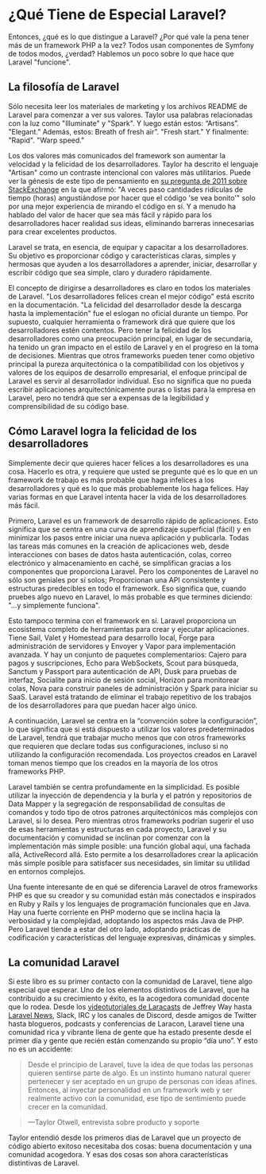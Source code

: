 # ¿Qué Tiene de Especial Laravel?

Entonces, ¿qué es lo que distingue a Laravel? ¿Por qué vale la pena tener más de un framework PHP a la vez? Todos usan componentes de Symfony de todos modos, ¿verdad? Hablemos un poco sobre lo que hace que Laravel "funcione".


## La filosofía de Laravel

Sólo necesita leer los materiales de marketing y los archivos README de Laravel para comenzar a ver sus valores. Taylor usa palabras relacionadas con la luz como "Illuminate" y "Spark". Y luego están estos: “Artisans”. "Elegant." Además, estos: Breath of fresh air”. "Fresh start." Y finalmente: "Rapid". "Warp speed."

Los dos valores más comunicados del framework son aumentar la velocidad y la felicidad de los desarrolladores. Taylor ha descrito el lenguaje "Artisan" como un contraste intencional con valores más utilitarios. Puede ver la génesis de este tipo de pensamiento en [su pregunta de 2011 sobre StackExchange](https://softwareengineering.stackexchange.com/questions/90954/is-there-any-benefit-to-obsession-with-making-code-look-pretty) en la que afirmó: "A veces paso cantidades ridículas de tiempo (horas) angustiándose por hacer que el código 'se vea bonito'" solo por una mejor experiencia de mirando el código en sí. Y a menudo ha hablado del valor de hacer que sea más fácil y rápido para los desarrolladores hacer realidad sus ideas, eliminando barreras innecesarias para crear excelentes productos.

Laravel se trata, en esencia, de equipar y capacitar a los desarrolladores. Su objetivo es proporcionar código y características claras, simples y hermosas que ayuden a los desarrolladores a aprender, iniciar, desarrollar y escribir código que sea simple, claro y duradero rápidamente.

El concepto de dirigirse a desarrolladores es claro en todos los materiales de Laravel. "Los desarrolladores felices crean el mejor código" está escrito en la documentación. "La felicidad del desarrollador desde la descarga hasta la implementación" fue el eslogan no oficial durante un tiempo. Por supuesto, cualquier herramienta o framework dirá que quiere que los desarrolladores estén contentos. Pero tener la felicidad de los desarrolladores como una preocupación principal, en lugar de secundaria, ha tenido un gran impacto en el estilo de Laravel y en el progreso en la toma de decisiones. Mientras que otros frameworks pueden tener como objetivo principal la pureza arquitectónica o la compatibilidad con los objetivos y valores de los equipos de desarrollo empresarial, el enfoque principal de Laravel es servir al desarrollador individual. Eso no significa que no pueda escribir aplicaciones arquitectónicamente puras o listas para la empresa en Laravel, pero no tendrá que ser a expensas de la legibilidad y comprensibilidad de su código base.

## Cómo Laravel logra la felicidad de los desarrolladores

Simplemente decir que quieres hacer felices a los desarrolladores es una cosa. Hacerlo es otra, y requiere que usted se pregunte qué es lo que en un framework de trabajo es más probable que haga infelices a los desarrolladores y qué es lo que más probablemente los haga felices. Hay varias formas en que Laravel intenta hacer la vida de los desarrolladores más fácil.

Primero, Laravel es un framework de desarrollo rápido de aplicaciones. Esto significa que se centra en una curva de aprendizaje superficial (fácil) y en minimizar los pasos entre iniciar una nueva aplicación y publicarla. Todas las tareas más comunes en la creación de aplicaciones web, desde interacciones con bases de datos hasta autenticación, colas, correo electrónico y almacenamiento en caché, se simplifican gracias a los componentes que proporciona Laravel. Pero los componentes de Laravel no sólo son geniales por sí solos; Proporcionan una API consistente y estructuras predecibles en todo el framework. Eso significa que, cuando pruebes algo nuevo en Laravel, lo más probable es que termines diciendo: "...y simplemente funciona".

Esto tampoco termina con el framework en sí. Laravel proporciona un ecosistema completo de herramientas para crear y ejecutar aplicaciones. Tiene Sail, Valet y Homestead para desarrollo local, Forge para administración de servidores y Envoyer y Vapor para implementación avanzada. Y hay un conjunto de paquetes complementarios: Cajero para pagos y suscripciones, Echo para WebSockets, Scout para búsqueda, Sanctum y Passport para autenticación de API, Dusk para pruebas de interfaz, Socialite para inicio de sesión social, Horizon para monitorear colas, Nova para construir paneles de administración y Spark para iniciar su SaaS. Laravel está tratando de eliminar el trabajo repetitivo de los trabajos de los desarrolladores para que puedan hacer algo único.

A continuación, Laravel se centra en la “convención sobre la configuración”, lo que significa que si está dispuesto a utilizar los valores predeterminados de Laravel, tendrá que trabajar mucho menos que con otros frameworks que requieren que declare todas sus configuraciones, incluso si no utilizando la configuración recomendada. Los proyectos creados en Laravel toman menos tiempo que los creados en la mayoría de los otros frameworks PHP.

Laravel también se centra profundamente en la simplicidad. Es posible utilizar la inyección de dependencia y la burla y el patrón y repositorios de Data Mapper y la segregación de responsabilidad de consultas de comandos y todo tipo de otros patrones arquitectónicos más complejos con Laravel, si lo desea. Pero mientras otros frameworks podrían sugerir el uso de esas herramientas y estructuras en cada proyecto, Laravel y su documentación y comunidad se inclinan por comenzar con la implementación más simple posible: una función global aquí, una fachada allá, ActiveRecord allá. Esto permite a los desarrolladores crear la aplicación más simple posible para satisfacer sus necesidades, sin limitar su utilidad en entornos complejos.

Una fuente interesante de en qué se diferencia Laravel de otros frameworks PHP es que su creador y su comunidad están más conectados e inspirados en Ruby y Rails y los lenguajes de programación funcionales que en Java. Hay una fuerte corriente en PHP moderno que se inclina hacia la verbosidad y la complejidad, adoptando los aspectos más Java de PHP. Pero Laravel tiende a estar del otro lado, adoptando prácticas de codificación y características del lenguaje expresivas, dinámicas y simples.

## La comunidad Laravel

Si este libro es su primer contacto con la comunidad de Laravel, tiene algo especial que esperar. Uno de los elementos distintivos de Laravel, que ha contribuido a su crecimiento y éxito, es la acogedora comunidad docente que lo rodea. Desde los [videotutoriales de Laracasts](https://laracasts.com) de Jeffrey Way hasta [Laravel News](https://laravel-news.com), Slack, IRC y los canales de Discord, desde amigos de Twitter hasta blogueros, podcasts y conferencias de Laracon, Laravel tiene una comunidad rica y vibrante llena de gente que ha estado presente desde el primer día y gente que recién están comenzando su propio “día uno”. Y esto no es un accidente:

>Desde el principio de Laravel, tuve la idea de que todas las personas quieren sentirse parte de algo. Es un instinto humano natural querer pertenecer y ser aceptado en un grupo de personas con ideas afines. Entonces, al inyectar personalidad en un framework web y ser realmente activo con la comunidad, ese tipo de sentimiento puede crecer en la comunidad.

>—Taylor Otwell, entrevista sobre producto y soporte

Taylor entendió desde los primeros días de Laravel que un proyecto de código abierto exitoso necesitaba dos cosas: buena documentación y una comunidad acogedora. Y esas dos cosas son ahora características distintivas de Laravel.
